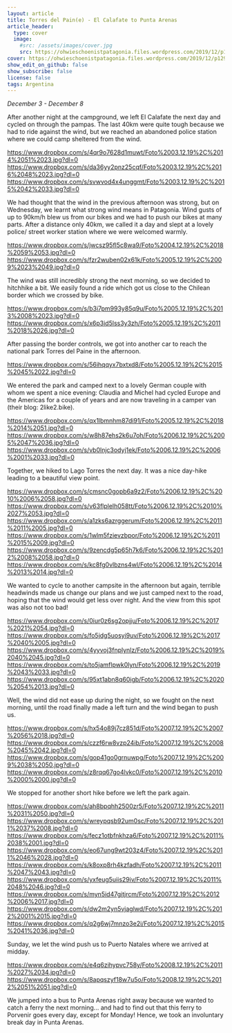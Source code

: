 ```yaml
---
layout: article
title: Torres del Pain(e) - El Calafate to Punta Arenas
article_header:
  type: cover
  image:
    #src: /assets/images/cover.jpg
    src: https://ohwieschoenistpatagonia.files.wordpress.com/2019/12/p1290981.jpg
cover: https://ohwieschoenistpatagonia.files.wordpress.com/2019/12/p1290981.jpg
show_edit_on_github: false
show_subscribe: false
license: false
tags: Argentina 
---
```


*December 3 - December 8*

After another night at the campground, we left El Calafate the next day and cycled on through the pampas. The last 40km were quite tough because we had to ride against the wind, but we reached an abandoned police station where we could camp sheltered from the wind.

<!--more-->

https://www.dropbox.com/s/4qr9o7628d1muwt/Foto%2003.12.19%2C%2014%2051%2023.jpg?dl=0
https://www.dropbox.com/s/da36yy2pnz25cqf/Foto%2003.12.19%2C%2016%2048%2023.jpg?dl=0
https://www.dropbox.com/s/svwvod4x4unggmt/Foto%2003.12.19%2C%2015%2042%2033.jpg?dl=0

We had thought that the wind in the previous afternoon was strong, but on Wednesday, we learnt what strong wind means in Patagonia. Wind gusts of up to 90km/h blew us from our bikes and we had to push our bikes at many parts. After a distance only 40km, we called it a day and slept at a lovely police/ street worker station where we were welcomed warmly.

https://www.dropbox.com/s/jwcsz95fl5c8wa9/Foto%2004.12.19%2C%2018%2059%2053.jpg?dl=0
https://www.dropbox.com/s/fzr2wuben02x61k/Foto%2005.12.19%2C%2009%2023%2049.jpg?dl=0

The wind was still incredibly strong the next morning, so we decided to hitchhike a bit. We easily found a ride which got us close to the Chilean border which we crossed by bike.

https://www.dropbox.com/s/b3i7pm993y85q9u/Foto%2005.12.19%2C%2013%2008%2023.jpg?dl=0
https://www.dropbox.com/s/x6p3id5lss3y3zh/Foto%2005.12.19%2C%2011%2018%2026.jpg?dl=0

After passing the border controls, we got into another car to reach the national park Torres del Paine in the afternoon.

https://www.dropbox.com/s/56ihqqyx7bxtxd8/Foto%2005.12.19%2C%2015%2045%2022.jpg?dl=0

We entered the park and camped next to a lovely German couple with whom we spent a nice evening: Claudia and Michel had cycled Europe and the Americas for a couple of years and are now traveling in a camper van (their blog: 2like2.bike).

https://www.dropbox.com/s/qx1lbmnhm87di91/Foto%2005.12.19%2C%2018%2014%2051.jpg?dl=0
https://www.dropbox.com/s/w8h87ehs2k6u7oh/Foto%2006.12.19%2C%2005%2047%2036.jpg?dl=0
https://www.dropbox.com/s/vb0lnjc3odyj1ek/Foto%2006.12.19%2C%2006%2001%2033.jpg?dl=0

Together, we hiked to Lago Torres the next day. It was a nice day-hike leading to a beautiful view point.

https://www.dropbox.com/s/cmsnc0gopb6a9z2/Foto%2006.12.19%2C%2010%2006%2058.jpg?dl=0
https://www.dropbox.com/s/v63flplelh058tt/Foto%2006.12.19%2C%2010%2027%2053.jpg?dl=0
https://www.dropbox.com/s/a1zks6azrggerum/Foto%2006.12.19%2C%2011%2011%2005.jpg?dl=0
https://www.dropbox.com/s/1wlm5fzievzbpor/Foto%2006.12.19%2C%2011%2015%2009.jpg?dl=0
https://www.dropbox.com/s/9zencdg5p65h7k6/Foto%2006.12.19%2C%2012%2008%2058.jpg?dl=0
https://www.dropbox.com/s/kc8fg0vlbzns4wl/Foto%2006.12.19%2C%2014%2013%2014.jpg?dl=0

We wanted to cycle to another campsite in the afternoon but again, terrible headwinds made us change our plans and we just camped next to the road, hoping that the wind would get less over night. And the view from this spot was also not too bad!

https://www.dropbox.com/s/0iur0z6sg2opjju/Foto%2006.12.19%2C%2017%2021%2054.jpg?dl=0
https://www.dropbox.com/s/fo5jdg5uosyi9uv/Foto%2006.12.19%2C%2017%2040%2005.jpg?dl=0
https://www.dropbox.com/s/4yyvoj3fnplynlz/Foto%2006.12.19%2C%2019%2040%2045.jpg?dl=0
https://www.dropbox.com/s/to5jamflpwk0lyn/Foto%2006.12.19%2C%2019%2043%2033.jpg?dl=0
https://www.dropbox.com/s/95xt1abn8q60igb/Foto%2006.12.19%2C%2020%2054%2013.jpg?dl=0

Well, the wind did not ease up during the night, so we fought on the next morning, until the road finally made a left turn and the wind began to push us.

https://www.dropbox.com/s/hx54o89j7cz851d/Foto%2007.12.19%2C%2007%2056%2018.jpg?dl=0
https://www.dropbox.com/s/czzf6rw8vzp24ib/Foto%2007.12.19%2C%2008%2045%2042.jpg?dl=0
https://www.dropbox.com/s/gop41go0grnuwpg/Foto%2007.12.19%2C%2009%2038%2050.jpg?dl=0
https://www.dropbox.com/s/z8rqq67go4lvkc0/Foto%2007.12.19%2C%2010%2000%2000.jpg?dl=0

We stopped for another short hike before we left the park again.

https://www.dropbox.com/s/ah8bpqhh2500zr5/Foto%2007.12.19%2C%2011%2031%2050.jpg?dl=0
https://www.dropbox.com/s/wreypqsb92um0sc/Foto%2007.12.19%2C%2011%2037%2008.jpg?dl=0
https://www.dropbox.com/s/fecz1otbfnkhza6/Foto%2007.12.19%2C%2011%2038%2001.jpg?dl=0
https://www.dropbox.com/s/eo67ung9wt203z4/Foto%2007.12.19%2C%2011%2046%2028.jpg?dl=0
https://www.dropbox.com/s/k8oxp8rh4kzfadh/Foto%2007.12.19%2C%2011%2047%2043.jpg?dl=0
https://www.dropbox.com/s/yxfeug5uiis29iv/Foto%2007.12.19%2C%2011%2048%2046.jpg?dl=0
https://www.dropbox.com/s/myn5id47gitjrcm/Foto%2007.12.19%2C%2012%2006%2017.jpg?dl=0
https://www.dropbox.com/s/dw2m2yn5vjaglwd/Foto%2007.12.19%2C%2012%2001%2015.jpg?dl=0
https://www.dropbox.com/s/q2g6wj7mnzo3e2i/Foto%2007.12.19%2C%2015%2041%2036.jpg?dl=0

Sunday, we let the wind push us to Puerto Natales where we arrived at midday.

https://www.dropbox.com/s/e4q6zihypvc758y/Foto%2008.12.19%2C%2011%2027%2034.jpg?dl=0
https://www.dropbox.com/s/8apqszyf18w7u5o/Foto%2008.12.19%2C%2012%2051%2051.jpg?dl=0

We jumped into a bus to Punta Arenas right away because we wanted to catch a ferry the next morning... and had to find out that this ferry to Porvenir goes every day, except for Monday! Hence, we took an involuntary break day in Punta Arenas.